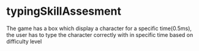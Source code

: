 # typingSkillAssesment
The game has a box which display a character for a specific time(0.5ms), the user has to type the character correctly with in specific time based on difficulty level
